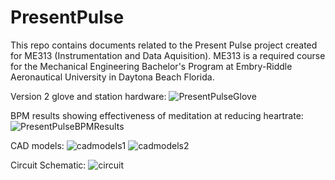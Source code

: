# PresentPulse
This repo contains documents related to the Present Pulse project created for ME313 (Instrumentation and Data Aquisition). ME313 is a required course for the Mechanical Engineering Bachelor's Program at Embry-Riddle Aeronautical University in Daytona Beach Florida.

Version 2 glove and station hardware:
![PresentPulseGlove](https://github.com/LeonardTheMagnificent/PresentPulse/assets/71563284/6a1319b1-b2b2-4d7d-acea-32cf6eed6710)

BPM results showing effectiveness of meditation at reducing heartrate:
![PresentPulseBPMResults](https://github.com/LeonardTheMagnificent/PresentPulse/assets/71563284/330e1802-7081-49cb-ad29-100431c6a7f2)

CAD models:
![cadmodels1](https://github.com/LeonardTheMagnificent/PresentPulse/assets/71563284/8c41850f-0956-4338-8f1a-432e77948c1f)
![cadmodels2](https://github.com/LeonardTheMagnificent/PresentPulse/assets/71563284/84922bca-937a-48bc-a0aa-7408007ee73e)

Circuit Schematic:
![circuit](https://github.com/LeonardTheMagnificent/PresentPulse/assets/71563284/21cdd476-6fd6-446f-beb4-6017a3948a49)


